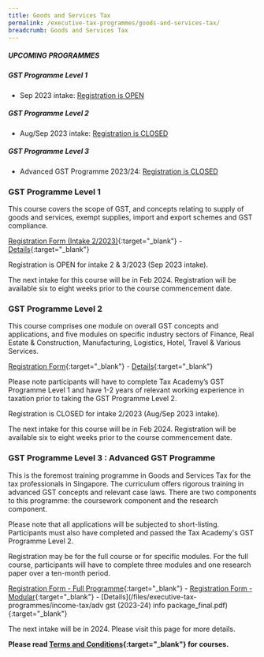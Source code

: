 ```yaml
---
title: Goods and Services Tax
permalink: /executive-tax-programmes/goods-and-services-tax/
breadcrumb: Goods and Services Tax
---
```

##### **UPCOMING PROGRAMMES**
##### **GST Programme Level 1**
* Sep 2023 intake: [Registration is OPEN](/executive-tax-programmes/goods-and-services-tax/#etp1gst-ta-id)

##### **GST Programme Level 2**
* Aug/Sep 2023 intake: [Registration is CLOSED](/executive-tax-programmes/goods-and-services-tax/#etp2gst-ta-id)

##### **GST Programme Level 3**
* Advanced GST Programme 2023/24: [Registration is CLOSED](/executive-tax-programmes/goods-and-services-tax/#etp3gst-ta-id)

<a id="etp1gst-ta-id"></a>
### **GST Programme Level 1**

This course covers the scope of GST, and concepts relating to supply of goods and services, exempt supplies, import and export schemes and GST compliance.

[Registration Form (Intake 2/2023)](https://go.gov.sg/gst-l1-2-3){:target="_blank"} - [Details](/files/executive-tax-programmes/Course%20Programme%20GST%20L1_1-2023.pdf){:target="_blank"}

Registration is OPEN for intake 2 &amp; 3/2023 (Sep 2023 intake).

The next intake for this course will be in Feb 2024. Registration will be available six to eight weeks prior to the course commencement date.

<a id="etp2gst-ta-id"></a>
### **GST Programme Level 2**

This course comprises one module on overall GST concepts and applications, and five modules on specific industry sectors of Finance, Real Estate &amp; Construction, Manufacturing, Logistics, Hotel, Travel &amp; Various Services.

[Registration Form](https://go.gov.sg/gst-l2-2-waitlist){:target="_blank"} - [Details](/files/executive-tax-programmes/gst%20l2_2-2023%20v3.pdf){:target="_blank"}

Please note participants will have to complete Tax Academy’s GST Programme Level 1 and have 1-2 years of relevant working experience in taxation prior to taking the GST Programme Level 2.

Registration is CLOSED for intake 2/2023 (Aug/Sep 2023 intake).

The next intake for this course will be in Feb 2024. Registration will be available six to eight weeks prior to the course commencement date.


<a id="etp3gst-ta-id"></a>
### **GST Programme Level 3 : Advanced GST Programme**

This is the foremost training programme in Goods and Services Tax for the tax professionals in Singapore. The curriculum offers rigorous training in advanced GST concepts and relevant case laws. There are two components to this programme: the coursework component and the research component.

Please note that all applications will be subjected to short-listing. Participants must also have completed and passed the Tax Academy's GST Programme Level 2.

Registration may be for the full course or for specific modules. For the full course, participants will have to complete three modules and one research paper over a ten-month period.

[Registration Form - Full Programme](https://form.gov.sg/64705e8f2306170012a4a722){:target="_blank"} - [Registration Form - Modular](https://form.gov.sg/64705a9f251701001295f82b){:target="_blank"} - [Details](/files/executive-tax-programmes/income-tax/adv gst (2023-24) info package_final.pdf){:target="_blank"}

The next intake will be in 2024. Please visit this page for more details.


**Please read [Terms and Conditions](https://production-iras-tax-academy.netlify.com/executive-tax-programmes/terms-and-conditions/){:target="_blank"} for courses.**